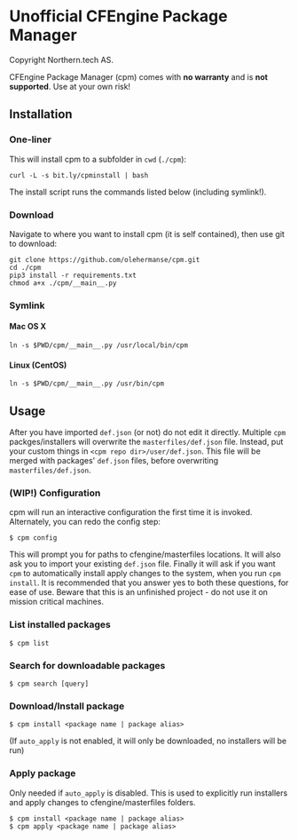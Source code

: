 # Unofficial CFEngine Package Manager

Copyright Northern.tech AS.

CFEngine Package Manager (cpm) comes with **no warranty** and is **not supported**.
Use at your own risk!

## Installation

### One-liner
This will install cpm to a subfolder in `cwd` (`./cpm`):
```
curl -L -s bit.ly/cpminstall | bash
```
The install script runs the commands listed below (including symlink!).

### Download
Navigate to where you want to install cpm (it is self contained), then use git to download:
```
git clone https://github.com/olehermanse/cpm.git
cd ./cpm
pip3 install -r requirements.txt
chmod a+x ./cpm/__main__.py
```

### Symlink

#### Mac OS X
```
ln -s $PWD/cpm/__main__.py /usr/local/bin/cpm
```

#### Linux (CentOS)
```
ln -s $PWD/cpm/__main__.py /usr/bin/cpm
```

## Usage

After you have imported `def.json` (or not) do not edit it directly.
Multiple `cpm` packges/installers will overwrite the `masterfiles/def.json` file.
Instead, put your custom things in `<cpm repo dir>/user/def.json`.
This file will be merged with packages' `def.json` files, before overwriting `masterfiles/def.json`.

### (WIP!) Configuration
cpm will run an interactive configuration the first time it is invoked.
Alternately, you can redo the config step:
```
$ cpm config
```
This will prompt you for paths to cfengine/masterfiles locations.
It will also ask you to import your existing `def.json` file.
Finally it will ask if you want `cpm` to automatically install apply changes to the system, when you run `cpm install`.
It is recommended that you answer yes to both these questions, for ease of use.
Beware that this is an unfinished project - do not use it on mission critical machines.

### List installed packages

```
$ cpm list
```

### Search for downloadable packages

```
$ cpm search [query]
```

### Download/Install package
```
$ cpm install <package name | package alias>
```
(If `auto_apply` is not enabled, it will only be downloaded, no installers will be run)

### Apply package
Only needed if `auto_apply` is disabled.
This is used to explicitly run installers and apply changes to cfengine/masterfiles folders.
```
$ cpm install <package name | package alias>
$ cpm apply <package name | package alias>
```
